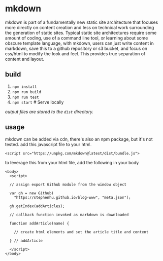 # mkdown
 
mkdown is part of a fundamentally new static site architecture that focuses more directly on content creation and less on technical work surrounding the generation of static sites.  Typical static site architectures require some amount of coding, use of a command line tool, or learning about some obscure template language, with mkdown, users can just write content in markdown, save this to a github repository or s3 bucket, and focus on css/html to modify the look and feel.  This provides true separation of content and layout.

## build

1. `npm install`
1. `npm run build`
1. `npm run test`
1. `npm start` # Serve locally

_output files are stored to the `dist` directory._

## usage

mkdown can be added via cdn, there's also an npm package, but it's not tested.  add this javascript file to your html.

```
<script src="https://unpkg.com/mkdown@latest/dist/bundle.js">
```

to leverage this from your html file, add the following in your body

```
<body>
  <script>

  // assign export Github module from the window object
  
  var gh = new Github(
    "https://stephenhu.github.io/blog-www", "meta.json");

  gh.getIndex(addArticles);

  // callback function invoked as markdown is downloaded

  function addArticle(name) {

    // create html elements and set the article title and content

  } // addArticle

  </script>
</body>
```

